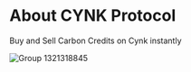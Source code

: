 # About CYNK Protocol
Buy and Sell Carbon Credits on Cynk instantly


![Group 1321318845](https://github.com/CYNK-XYZ/.github/assets/12093551/f5fd78ec-0090-475a-b7b7-56cd29b7dc29)
